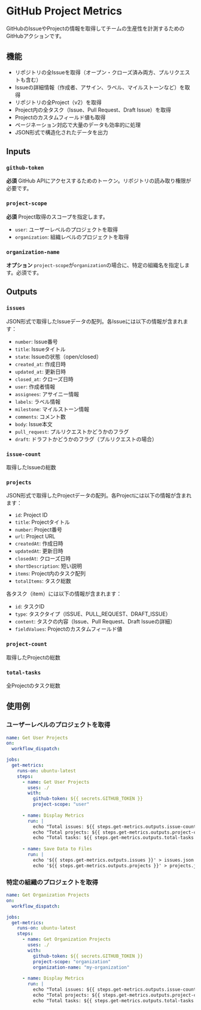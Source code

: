 # GitHub Project Metrics

GitHubのIssueやProjectの情報を取得してチームの生産性を計測するためのGitHubアクションです。

## 機能

- リポジトリの全Issueを取得（オープン・クローズ済み両方、プルリクエストも含む）
- Issueの詳細情報（作成者、アサイン、ラベル、マイルストーンなど）を取得
- リポジトリの全Project（v2）を取得
- Project内の全タスク（Issue、Pull Request、Draft Issue）を取得
- Projectのカスタムフィールド値も取得
- ページネーション対応で大量のデータも効率的に処理
- JSON形式で構造化されたデータを出力

## Inputs

### `github-token`

**必須** GitHub APIにアクセスするためのトークン。リポジトリの読み取り権限が必要です。

### `project-scope`

**必須** Project取得のスコープを指定します。
- `user`: ユーザーレベルのプロジェクトを取得
- `organization`: 組織レベルのプロジェクトを取得

### `organization-name`

**オプション** `project-scope`が`organization`の場合に、特定の組織名を指定します。必須です。

## Outputs

### `issues`

JSON形式で取得したIssueデータの配列。各Issueには以下の情報が含まれます：
- `number`: Issue番号
- `title`: Issueタイトル
- `state`: Issueの状態（open/closed）
- `created_at`: 作成日時
- `updated_at`: 更新日時
- `closed_at`: クローズ日時
- `user`: 作成者情報
- `assignees`: アサイニー情報
- `labels`: ラベル情報
- `milestone`: マイルストーン情報
- `comments`: コメント数
- `body`: Issue本文
- `pull_request`: プルリクエストかどうかのフラグ
- `draft`: ドラフトかどうかのフラグ（プルリクエストの場合）

### `issue-count`

取得したIssueの総数

### `projects`

JSON形式で取得したProjectデータの配列。各Projectには以下の情報が含まれます：
- `id`: Project ID
- `title`: Projectタイトル
- `number`: Project番号
- `url`: Project URL
- `createdAt`: 作成日時
- `updatedAt`: 更新日時
- `closedAt`: クローズ日時
- `shortDescription`: 短い説明
- `items`: Project内のタスク配列
- `totalItems`: タスク総数

各タスク（item）には以下の情報が含まれます：
- `id`: タスクID
- `type`: タスクタイプ（ISSUE、PULL_REQUEST、DRAFT_ISSUE）
- `content`: タスクの内容（Issue、Pull Request、Draft Issueの詳細）
- `fieldValues`: Projectのカスタムフィールド値

### `project-count`

取得したProjectの総数

### `total-tasks`

全Projectのタスク総数

## 使用例

### ユーザーレベルのプロジェクトを取得

```yaml
name: Get User Projects
on:
  workflow_dispatch:

jobs:
  get-metrics:
    runs-on: ubuntu-latest
    steps:
      - name: Get User Projects
        uses: ./
        with:
          github-token: ${{ secrets.GITHUB_TOKEN }}
          project-scope: "user"
        
      - name: Display Metrics
        run: |
          echo "Total issues: ${{ steps.get-metrics.outputs.issue-count }}"
          echo "Total projects: ${{ steps.get-metrics.outputs.project-count }}"
          echo "Total tasks: ${{ steps.get-metrics.outputs.total-tasks }}"
        
      - name: Save Data to Files
        run: |
          echo '${{ steps.get-metrics.outputs.issues }}' > issues.json
          echo '${{ steps.get-metrics.outputs.projects }}' > projects.json
```

### 特定の組織のプロジェクトを取得

```yaml
name: Get Organization Projects
on:
  workflow_dispatch:

jobs:
  get-metrics:
    runs-on: ubuntu-latest
    steps:
      - name: Get Organization Projects
        uses: ./
        with:
          github-token: ${{ secrets.GITHUB_TOKEN }}
          project-scope: "organization"
          organization-name: "my-organization"
        
      - name: Display Metrics
        run: |
          echo "Total issues: ${{ steps.get-metrics.outputs.issue-count }}"
          echo "Total projects: ${{ steps.get-metrics.outputs.project-count }}"
          echo "Total tasks: ${{ steps.get-metrics.outputs.total-tasks }}"
```
